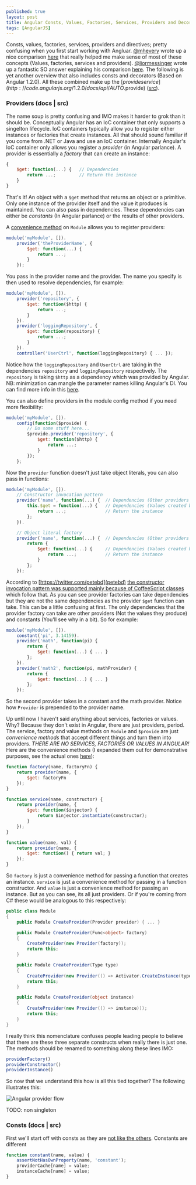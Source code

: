 ```yaml
---
published: true
layout: post
title: Angular Consts, Values, Factories, Services, Providers and Decorators, Oh My!
tags: [AngularJS]
---
```


Consts, values, factories, services, providers and directives; pretty confusing when you first start working with Angluar. [@mhevery](https://twitter.com/mhevery) wrote up a nice comparison [here](https://groups.google.com/forum/#!msg/angular/56sdORWEoqg/b8hdPskxZXsJ) that really helped me make sense of most of these concepts (Values, factories, services and providers). [@liormessinger](https://twitter.com/liormessinger) wrote up a fantastic SO answer explaining his comparison [here](http://stackoverflow.com/a/15666049/126068). The following is yet another overview that also includes consts and decorators (Based on Angular 1.2.0). All these combined make up the [$provide service](http://code.angularjs.org/1.2.0/docs/api/AUTO.$provide) ([src](https://github.com/angular/angular.js/blob/v1.2.0/src/auto/injector.js#L269)). 

### Providers (docs | src)

The name soup is pretty confusing and IMO makes it harder to grok than it should be. Conceptually Angular has an IoC container that only supports a singelton lifecycle. IoC containers typically allow you to register either instances or factories that create instances. All that should sound familiar if you come from .NET or Java and use an IoC container. Internally Angular's IoC container only allows you register a *provider* (in Angular parlance). A provider is essentially a *factory* that can create an instance:

```js
{
    $get: function(...) {   // Dependencies
        return ...;         // Return the instance
    }
}
```

That's it! An object with a `$get` method that returns an object or a primitive. Only one instance of the provider itself and the value it produces is maintained. You can also pass in dependencies. These dependencies can either be *constants* (In Angular parlance) or the results of other providers. 

A [convenience method](http://code.angularjs.org/1.2.0/docs/api/AUTO.$provide#methods_provider) on `Module` allows you to register providers:

```js
module('myModule', []).
    provider('theProviderName', {
        $get: function(...) {
            return ...;
        }
    });
```

You pass in the provider name and the provider. The name you specify is then used to resolve dependencies, for example:

```js
module('myModule', []).
    provider('repository', {
        $get: function($http) {
            return ...;
        }
    }).
    provider('loggingRepository', {
        $get: function(repository) {
            return ...;
        }
    }).
    controller('UserCtrl', function(loggingRepository) { ... });
```

Notice how the `loggingRepository` and `UserCtrl` are taking in the dependencies `repository` and `loggingRepository` respectively. The `repository` is taking `$http` as a dependency which was provided by Angular. NB: minimization can mangle the parameter names killing Angular's DI. You can find more info in this [here](http://docs.angularjs.org/tutorial/step_05#controller_a-note-on-minification).

You can also define providers in the module config method if you need more flexibility:

```js
module('myModule', []).
    config(function($provide) {
        // Do some stuff here...
        $provide.provider('repository', {
            $get: function($http) {
                return ...;
            }
        });
    };
```

Now the `provider` function doesn't just take object literals, you can also pass in functions:


```js
module('myModule', []).
    // Constructor invocation pattern
    provider('name', function(...) {  // Dependencies (Other providers or constants)
        this.$get = function(...) {   // Dependencies (Values created by providers or constants)
            return ...;               // Return the instance
        };
    }).

    // Object literal factory
    provider('name', function(...) {  // Dependencies (Other providers or constants)
        return {
            $get: function(...) {     // Dependencies (Values created by providers or constants)
                return ...;           // Return the instance
            }
        };
    });
```

According to [https://twitter.com/petebd‎](petebd) [the constructor invocation pattern was supported mainly because of CoffeeScript classes](https://groups.google.com/forum/#!msg/angular/56sdORWEoqg/kWGd1jo5_5cJ) which follow that. As you can see provider factories can take dependencies but they are not the same dependencies as the provider `$get` function can take. This can be a little confusing at first. The only dependencies that the provider factory can take are other providers (Not the values they produce) and constants (You'll see why in a bit). So for example:


```js
module('myModule', []).
    constant('pi', 3.14159).
    provider('math', function(pi) {
        return {
            $get: function(...) { ... }
        };
    }).
    provider('math2', function(pi, mathProvider) {
        return {
            $get: function(...) { ... }
        };
    });
```

So the second provider takes in a constant and the math provider. Notice how `Provider` is prepended to the provider name.

Up until now I haven't said anything about services, factories or values. Why? Because they don't exist in Angular, there are just providers, period. The service, factory and value methods on `Module` and `$provide` are just *convenience methods* that accept different things and turn them into providers. *THERE ARE NO SERVICES, FACTORIES OR VALUES IN ANGULAR!* Here are the convenience methods (I expanded them out for demonstrative purposes, see the actual ones [here](https://github.com/angular/angular.js/blob/v1.2.0/src/auto/injector.js#L632)):

```js
function factory(name, factoryFn) { 
    return provider(name, { 
        $get: factoryFn 
    }); 
}

function service(name, constructor) {
    return provider(name, { 
        $get: function($injector) {
            return $injector.instantiate(constructor);
        } 
    });
}

function value(name, val) { 
    return provider(name, { 
        $get: function() { return val; } 
    }); 
}
```

So `factory` is just a convenience method for passing a function that creates an instance. `service` is just a convenience method for passing in a function constructor. And `value` is just a convenience method for passing an instance. But as you can see, its all just providers. Or if you're coming from C# these would be analogous to this respectively:

```csharp
public class Module 
{
    public Module CreateProvider(Provider provider) { ... }

    public Module CreateProvider(Func<object> factory) 
    { 
        CreateProvider(new Provider(factory));
        return this;
    }

    public Module CreateProvider(Type type)
    { 
        CreateProvider(new Provider(() => Activator.CreateInstance(type))));
        return this;
    }

    public Module CreateProvider(object instance)
    { 
        CreateProvider(new Provider(() => instance)));
        return this;
    }
}
```

I really think this nomenclature confuses people leading people to believe that there are these three separate constructs when really there is just one. The methods should be renamed to something along these lines IMO:

```js
providerFactory()
providerConstructor()
providerInstance()
```

So now that we understand this how is all this tied together? The following illustrates this:

![Angular provider flow](images/angular-provider-flow.png)



TODO: non singleton


### Consts (docs | src)

First we'll start off with consts as they are [not like the others](http://www.youtube.com/watch?v=ueZ6tvqhk8U). Constants are different 

```js
function constant(name, value) {
    assertNotHasOwnProperty(name, 'constant');
    providerCache[name] = value;
    instanceCache[name] = value;
}
```

